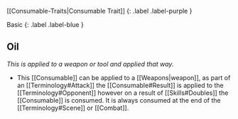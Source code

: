 
[[Consumable-Traits|Consumable Trait]]
{: .label .label-purple }

Basic
{: .label .label-blue }
## Oil
*This is applied to a weapon or tool and applied that way.*
* This [[Consumable]] can be applied to a [[Weapons|weapon]], as part of an [[Terminology#Attack]] the [[Consumable#Result]] is applied to the [[Terminology#Opponent]] however on a result of [[Skills#Doubles]] the [[Consumable]] is consumed. It is always consumed at the end of the [[Terminology#Scene]] or [[Combat]].


